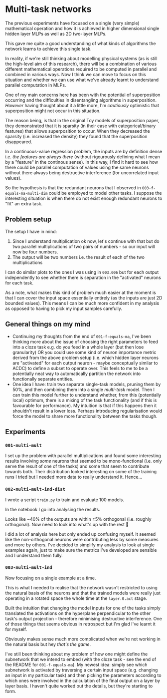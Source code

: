 # Multi-task networks

The previous experiments have focused on a single (very simple) mathematical operation and how it is achieved in higher dimensional single hidden layer MLPs as well as 2D two-layer MLPs.

This gave me quite a good understanding of what kinds of algorithms the network learns to achieve this single task.

In reality, if we're still thinking about modelling physical systems (as is still the high-level aim of this research), there will be a combination of various different mathematical operations required to be computed in parallel and combined in various ways. Now I think we can move to focus on this situation and whether we can use what we've already learnt to understand parallel computation in MLPs.

One of my main concerns here has been with the potential of superposition occurring and the difficulties in disentangling algorithms in superposition. _However_ having thought about it a little more, I'm _cautiously_ optimistic that superposition might not occur in this situation.

The reason being, is that in the original Toy models of superposition paper, they demonstrated that it is sparsity (in their case with categorical/binary features) that allows superposition to occur. When they decreased the sparsity (i.e. increased the density) they found that the superposition disappeared.

In a continuous-value regression problem, the inputs are by definition dense i.e. _the features are always there_ (without rigourously defining what I mean by a "feature" in the continous sense). In this way, I find it hard to see how there could be parallel computation of values using the same neurons without there always being destructive interference (for uncorrelated input values).

So the hypothesis is that the redundant neurons that I observed in `003-f-equals-ma-multi-dim` could be employed to model other tasks. I suppose the interesting situation is when there do not exist enough redundant neurons to "fit" an extra task.

## Problem setup

The setup I have in mind:

1. Since I understand multiplication ok now, let's continue with that but do two parallel multiplications of two pairs of numbers - so our input will now be four numbers.
1. The output will be two numbers i.e. the result of each of the two multiplications

I can do similar plots to the ones I was using in `003.006` but for each output independently to see whether there is separation in the "activated" neurons for each task.

As a note, what makes this kind of problem much easier at the moment is that I can cover the input space essentially entirely (as the inputs are just 2D bounded values). This means I can be much more confident in my analysis as opposed to having to pick my input samples carefully.

## General things on my mind

- Continuing my thoughts from the end of `001-f-equals-ma`, I've been thinking more about the issue of choosing the right parameters to feed into a cloze task e.g. do you feed in a whole layer (but then lose granularity) OR you could use some kind of neuron importance metric derived from the above problem setup (i.e. which hidden layer neurons are "activated" for each output neuron - maybe conceptually similar to ACDC) to define a subset to operate over. This feels to me to be a potentially neat way to automatically partition the network into functionally separate entities.
- One idea I have: train two separate single-task models, pruning them by 50%, and then combining them into a single _multi-task_ model. Then I can train this model further to understand whether, from this (potentially local) optimum, there is a mixing of the task functionality (and if this is favourable for performance). My intuition is that if this happens then it shouldn't result in a lower loss. Perhaps introducing regularisation would force the model to share more functionality between the tasks though.

## Experiments

### `001-multi-mult`

I set up the problem with parallel multiplications and found some interesting results involving _some_ neurons that seemed to be mono-functional (i.e. only serve the result of one of the tasks) and some that seem to contribute towards both. Their distribution looked interesting on some of the training runs I tried but I needed more data to really understand it. Hence...

### `002-multi-mult-ind-dist`

I wrote a script `train.py` to train and evaluate 100 models.

In the notebook I go into analysing the results.

Looks like ~40% of the outputs are within $\pm 5\%$ orthogonal (i.e. roughly orthogonal). Now need to look into what's up with the rest 🤔

I did a lot of analysis here but only ended up confusing myself. It seemed like the non-orthogonal neurons were contributing less by some measures and more by others. I've decided to simplify my analysis to look at single examples again, just to make sure the metrics I've developed are sensible and I understand them fully.

### `003-multi-mult-ind`

Now focusing on a single example at a time.

This is what I needed to realise that the network wasn't restricted to using the natural basis of the neurons and that the trained models were really just operating in a rotated space the whole time at the `layer.0.act` stage.

Built the intuition that changing the model inputs for one of the tasks simply translated the activations on the hyperplane perpendicular to the other task's output projection - therefore minimising destructive interference. One of those things that seems obvious in retrospect but I'm glad I've learnt it for myself.

Obviously makes sense much more complicated when we're not working in the natural basis but hey _that's the game_.

I've still been thinking about my problem of how one might define the subnetwork that we intend to embed (with the cloze task - see the end of the README for `001-f-equals-ma`). My newest idea: simply see which subnetwork is activated by traversing a certain input space (e.g. changing an input in my particular task) and then picking the parameters according to which ones were involved in the calculation of the final output on a layer by layer basis. I haven't quite worked out the details, but they're starting to form.
